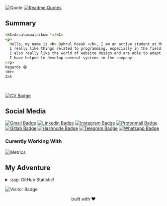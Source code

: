 ![Quote](https://github-readme-quotes.herokuapp.com/quote?theme=dark)
[![Readme Quotes](https://quotes-github-readme.vercel.app/api?theme=dark)](https://github.com/piyushsuthar/github-readme-quotes)
## Summary
```html 
<h1>Assalamualaikum !</h1>
<p>
  Hello, my name is <b> Bahrul Rozak </b>, I am an active student at Muhammadiyah University Prof. DR. Hamka. 
  I really like things related to programming. especially in the field of web programming, not only that, 
  I also really like the world of website design and are able to adapt to existing technology. With my expertise, 
  I have helped to develop several systems in the company.
</p>
Regards 😄
<br>
Zak
```
<br>

[![CV Badge](https://img.shields.io/badge/-DownloadCV-white?style=plastic&logo=CV&link=https://bahrul-rozak.github.io/CV/images/cv_update.pdf)](https://bahrul-rozak.github.io/CV/images/cv_update.pdf)

## Social Media
[![Gmail Badge](https://img.shields.io/badge/-Gmail-white?style=plastic&logo=Gmail&link=mailto:@gmail.com)](mailto:@gmail.com)
[![Linkedin Badge](https://img.shields.io/badge/-LinkedIn-blue?style=plastic&logo=Linkedin&link=https://id.linkedin.com/in/bahrul-rozak-a89317212)](https://id.linkedin.com/in/bahrul-rozak-a89317212) 
[![Instagram Badge](https://img.shields.io/badge/-Instagram-white?style=plastic&logo=instagram&link=https://www.instagram.com/rozak.js/)](https://www.instagram.com/rozak.js/)
[![Protonmail Badge](https://img.shields.io/badge/-Protonmail-white?style=plastic&logo=Protonmail&link=mailto:@protonmail.com)](mailto:@protonmail.com)
[![Gitlab Badge](https://img.shields.io/badge/-Gitlab-white?style=plastic&logo=Gitlab&link=https://gitlab.com/bahrulrozak1453)](https://gitlab.com/bahrulrozak1453)
[![Hashnode Badge](https://img.shields.io/badge/-Hashnode-white?style=plastic&logo=Hashnode&link=https://hashnode.com/@Rozak1453)](https://hashnode.com/@Rozak1453)
[![Telegram Badge](https://img.shields.io/badge/-Telegram-white?style=plastic&logo=Telegram&link=https://t.me/zakcodes)](https://t.me/zakcodes)
[![Whatsapp Badge](https://img.shields.io/badge/-Whatsapp-white?style=plastic&logo=Whatsapp&link=#)](#)

<h3> Curently Working With </h3>

![Metrics](https://metrics.lecoq.io/Bahrul-Rozak?template=terminal&base.header=0&base.activity=0&base.repositories=0&base.metadata=0&languages=1&languages.limit=8&languages.colors=github&languages.threshold=0%25&config.timezone=America%2FToronto)

## My Adventure
<details>
  <summary>:zap: GitHub Statistic!</summary>
 
### Statistic Github
[![Github Stats](https://github-readme-stats.vercel.app/api?username=Bahrul-Rozak&theme=cobalt&show_icons=true)](https://github.com/Bahrul-Rozak)
![Top Langs](https://github-readme-stats.vercel.app/api/top-langs/?username=Bahrul-Rozak&hide=TeX&layout=compact&theme=cobalt)
    
</details>


![Visitor Badge](https://visitor-badge.laobi.icu/badge?page_id=Bahrul-Rozak)

<!-- [Download My CV](https://bahrul-rozak.github.io/CV/images/CV-Bahrul-Rozak.pdf) -->
<p align="center">
built with ❤️
</p>




